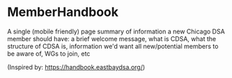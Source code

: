 # MemberHandbook
A single (mobile friendly) page summary of information a new Chicago DSA member should have: a brief welcome message, what is CDSA, what the structure of CDSA is, information we'd want all new/potential members to be aware of, WGs to join, etc

(Inspired by: https://handbook.eastbaydsa.org/)
